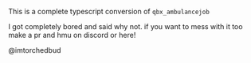 This is a complete typescript conversion of 
```qbx_ambulancejob```

I got completely bored and said why not. if you want to mess with it too make a pr and hmu on discord or here!

@imtorchedbud
